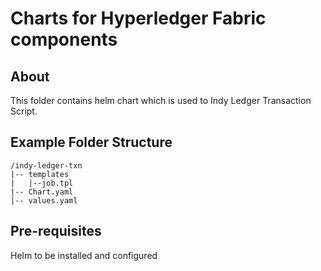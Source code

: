# Charts for Hyperledger Fabric components

## About
This folder contains helm chart which is used to Indy Ledger Transaction Script. 

## Example Folder Structure ###
```
/indy-ledger-txn
|-- templates
|   |--job.tpl
|-- Chart.yaml
|-- values.yaml
```

## Pre-requisites

 Helm to be installed and configured 
